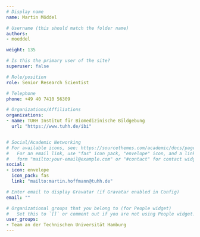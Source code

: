 ```yaml
---
# Display name
name: Martin Möddel

# Username (this should match the folder name)
authors:
- moeddel

weight: 135

# Is this the primary user of the site?
superuser: false

# Role/position
role: Senior Research Scientist

# Telephone
phone: +49 40 7410 56309

# Organizations/Affiliations
organizations:
- name: TUHH Institut für Biomedizinische Bildgebung
  url: "https://www.tuhh.de/ibi"


# Social/Academic Networking
# For available icons, see: https://sourcethemes.com/academic/docs/page-builder/#icons
#   For an email link, use "fas" icon pack, "envelope" icon, and a link in the
#   form "mailto:your-email@example.com" or "#contact" for contact widget.
social:
- icon: envelope
  icon_pack: fas
  link: "mailto:martin.hoffmann@tuhh.de"

# Enter email to display Gravatar (if Gravatar enabled in Config)
email: ""

# Organizational groups that you belong to (for People widget)
#   Set this to `[]` or comment out if you are not using People widget.
user_groups:
- Team an der Technischen Universität Hamburg
---
```

